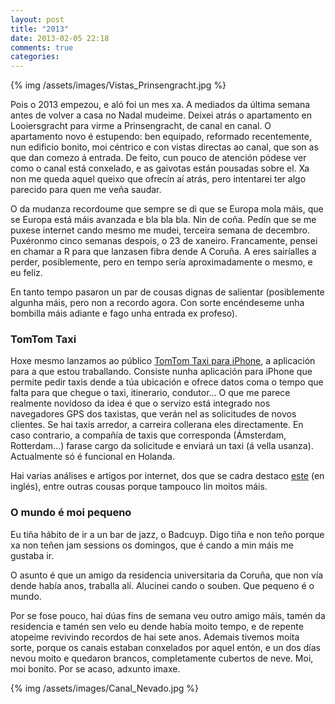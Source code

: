 ```yaml
---
layout: post
title: "2013"
date: 2013-02-05 22:18
comments: true
categories: 
---
```


{% img /assets/images/Vistas_Prinsengracht.jpg %}

Pois o 2013 empezou, e aló foi un mes xa. A mediados da última semana antes de volver a casa no Nadal mudeime. Deixei atrás o apartamento en Looiersgracht para virme a Prinsengracht, de canal en canal. O apartamento novo é estupendo: ben equipado, reformado recentemente, nun edificio bonito, moi céntrico e con vistas directas ao canal, que son as que dan comezo á entrada. De feito, cun pouco de atención pódese ver como o canal está conxelado, e as gaivotas están pousadas sobre el. Xa non me queda aquel queixo que ofrecín aí atrás, pero intentarei ter algo parecido para quen me veña saudar.

O da mudanza recordoume que sempre se di que se Europa mola máis, que se Europa está máis avanzada e bla bla bla. Nin de coña. Pedín que se me puxese internet cando mesmo me mudei, terceira semana de decembro. Puxéronmo cinco semanas despois, o 23 de xaneiro. Francamente, pensei en chamar a R para que lanzasen fibra dende A Coruña. A eres sairíalles a perder, posiblemente, pero en tempo sería aproximadamente o mesmo, e eu feliz. 

En tanto tempo pasaron un par de cousas dignas de salientar (posiblemente algunha máis, pero non a recordo agora. Con sorte encéndeseme unha bombilla máis adiante e fago unha entrada ex profeso).

### TomTom Taxi

Hoxe mesmo lanzamos ao público [TomTom Taxi para iPhone](http://bit.ly/TomTomTaxi-iPhone), a aplicación para a que estou traballando. Consiste nunha aplicación para iPhone que permite pedir taxis dende a túa ubicación e ofrece datos coma o tempo que falta para que chegue o taxi, itinerario, condutor... O que me parece realmente novidoso da idea é que o servizo está integrado nos navegadores GPS dos taxistas, que verán nel as solicitudes de novos clientes. Se hai taxis arredor, a carreira collerana eles directamente. En caso contrario, a compañía de taxis que corresponda (Ámsterdam, Rotterdam...) farase cargo da solicitude e enviará un taxi (á vella usanza). Actualmente só é funcional en Holanda.

Hai varias análises e artigos por internet, dos que se cadra destaco [este](http://thenextweb.com/apps/2013/02/05/tomtom-launches-an-iphone-app-for-its-taxi-service-still-only-available-in-the-netherlands/?utm_campaign=social%20media&awesm=tnw.to_i0bQw&utm_medium=Spreadus&utm_source=Twitter) (en inglés), entre outras cousas porque tampouco lin moitos máis.

### O mundo é moi pequeno

Eu tiña hábito de ir a un bar de jazz, o Badcuyp. Digo tiña e non teño porque xa non teñen jam sessions os domingos, que é cando a min máis me gustaba ir.

O asunto é que un amigo da residencia universitaria da Coruña, que non vía dende había anos, traballa alí. Alucinei cando o souben. Que pequeno é o mundo.

Por se fose pouco, hai dúas fins de semana veu outro amigo máis, tamén da residencia e tamén sen velo eu dende había moito tempo, e de repente atopeime revivindo recordos de hai sete anos. Ademais tivemos moita sorte, porque os canais estaban conxelados por aquel entón, e un dos días nevou moito e quedaron brancos, completamente cubertos de neve. Moi, moi bonito. Por se acaso, adxunto imaxe.

{% img /assets/images/Canal_Nevado.jpg %}
